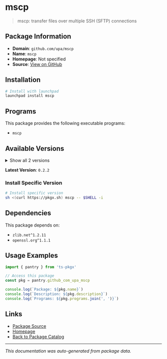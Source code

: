 # mscp

> mscp: transfer files over multiple SSH (SFTP) connections

## Package Information

- **Domain**: `github.com/upa/mscp`
- **Name**: `mscp`
- **Homepage**: Not specified
- **Source**: [View on GitHub](https://github.com/pkgxdev/pantry/tree/main/projects/github.com/upa/mscp/package.yml)

## Installation

```bash
# Install with launchpad
launchpad install mscp
```

## Programs

This package provides the following executable programs:

- `mscp`

## Available Versions

<details>
<summary>Show all 2 versions</summary>

- `0.2.2`, `0.2.1`

</details>

**Latest Version**: `0.2.2`

### Install Specific Version

```bash
# Install specific version
sh <(curl https://pkgx.sh) mscp -- $SHELL -i
```

## Dependencies

This package depends on:

- `zlib.net^1.2.11`
- `openssl.org^1.1.1`

## Usage Examples

```typescript
import { pantry } from 'ts-pkgx'

// Access this package
const pkg = pantry.github_com_upa_mscp

console.log(`Package: ${pkg.name}`)
console.log(`Description: ${pkg.description}`)
console.log(`Programs: ${pkg.programs.join(', ')}`)
```

## Links

- [Package Source](https://github.com/pkgxdev/pantry/tree/main/projects/github.com/upa/mscp/package.yml)
- [Homepage](#)
- [Back to Package Catalog](../package-catalog.md)

---

*This documentation was auto-generated from package data.*
